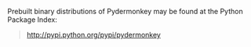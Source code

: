 Prebuilt binary distributions of Pydermonkey may be found at the Python Package Index:

> http://pypi.python.org/pypi/pydermonkey